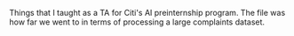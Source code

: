 Things that I taught as a TA for Citi's AI preinternship program. The file was how far we went to in terms of processing a large complaints dataset. 
